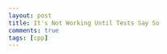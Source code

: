```yaml
---
layout: post
title: It's Not Working Until Tests Say So
comments: true
tags: [cpp]
---
```


<!-- Some people online often wonder if TDD is worth the effort. I want to talk about how I think development with tests works in practice, which is not really ever pure TDD. Also talk about how features shouldn't be considered 'done' until tests cover its functionality, and how having tests for projects actually dramatically increases developement speed. -->